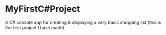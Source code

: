 # MyFirstC#Project
A C# console app for creating &amp; displaying a very basic shopping list (this is the first project I have made)
